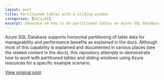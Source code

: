 ```yaml
---
layout: post
title: Partitioned tables with a sliding window
categories: [Data,AI]
excerpt: Showcase on how to do partitioned tables on Azure SQL Databases with sliding windows.
---
```


Azure SQL Database supports horizontal partitioning of table data for manageability and performance benefits as explained in the docs. Although most of this capability is explained and documented in various places (see the related content in the docs), this repository attempts to demonstrate how to work with partitioned tables and sliding windows using Azure resources for a specific example scenario.

[View original post](https://github.com/meken/sql-partitioned-tables)
